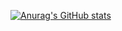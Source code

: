 [![Anurag's GitHub stats](https://github-readme-stats.vercel.app/api?username=TetSigma)](https://github.com/anuraghazra/github-readme-stats)
